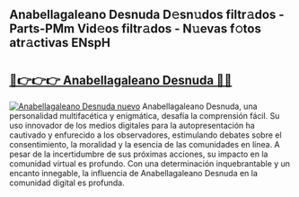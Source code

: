 ## Anabellagaleano Desnuda D𝚎sn𝚞dos filtr𝚊dos - Parts-PMm Vid𝚎os filtr𝚊dos - N𝚞evas f𝚘tos atr𝚊ctivas ENspH

# <h2><a href="http://mb2x0u.tromn.icu/?c=Anabellagaleano+Desnuda">🔗👉👉👉 Anabellagaleano Desnuda 🔗🔗</a></h2>

[![Anabellagaleano Desnuda nuevo](https://i.imgur.com/pEAQMta.gif)](http://mb2x0u.tromn.icu/?c=Anabellagaleano+Desnuda)
Anabellagaleano Desnuda, una personalidad multifacética y enigmática, desafía la comprensión fácil. Su uso innovador de los medios digitales para la autopresentación ha cautivado y enfurecido a los observadores, estimulando debates sobre el consentimiento, la moralidad y la esencia de las comunidades en línea. A pesar de la incertidumbre de sus próximas acciones, su impacto en la comunidad virtual es profundo. Con una determinación inquebrantable y un encanto innegable, la influencia de Anabellagaleano Desnuda en la comunidad digital es profunda.
